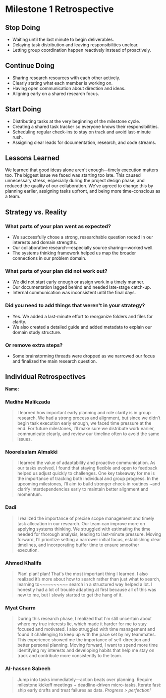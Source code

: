 # Milestone 1 Retrospective

## Stop Doing

- Waiting until the last minute to begin deliverables.
- Delaying task distribution and leaving responsibilities unclear.
- Letting group coordination happen reactively instead of proactively.

## Continue Doing

- Sharing research resources with each other actively.
- Clearly stating what each member is working on.
- Having open communication about direction and ideas.
- Aligning early on a shared research focus.

## Start Doing

- Distributing tasks at the very beginning of the milestone cycle.
- Creating a shared task tracker so everyone knows their responsibilities.
- Scheduling regular check-ins to stay on track and avoid last-minute rush.
- Assigning clear leads for documentation, research, and code streams.

## Lessons Learned

We learned that good ideas alone aren't enough—timely execution matters too.
The biggest issue we faced was starting too late. This caused unnecessary
stress, especially during the project design phase, and reduced the quality of
our collaboration. We’ve agreed to change this by planning earlier, assigning
tasks upfront, and being more time-conscious as a team.

## Strategy vs. Reality

### What parts of your plan went as expected?

- We successfully chose a strong, researchable question rooted in our
 interests and domain strengths.
- Our collaborative research—especially source sharing—worked well.
- The systems thinking framework helped us map the broader connections in our
 problem domain.

### What parts of your plan did not work out?

- We did not start early enough or assign work in a timely manner.
- Our documentation lagged behind and needed late-stage catch-up.
- Internal communication was inconsistent until the final days.

### Did you need to add things that weren't in your strategy?

- Yes. We added a last-minute effort to reorganize folders and files for
 clarity.
- We also created a detailed guide and added metadata to explain our domain
 study structure.

### Or remove extra steps?

- Some brainstorming threads were dropped as we narrowed our focus and
 finalized the main research question.

## Individual Retrospectives

**Name:**

### Madiha Malikzada
>
> I learned how important early planning and role clarity is in group research.
> We had a strong process and alignment, but since we didn’t begin task
> execution early enough, we faced time pressure at the end. For future
> milestones, I’ll make sure we distribute work earlier, communicate clearly,
> and review our timeline often to avoid the same issues.

### Noorelsalam Almakki

> I learned the value of adaptability and proactive communication.
> As our tasks evolved, I found that staying flexible and open to
> feedback helped us adjust quickly to challenges. One key takeaway
> for me is the importance of tracking both individual and group progress.
> In the upcoming milestones, I’ll aim to build stronger check-in routines
> ~and clarify interdependencies early to maintain better alignment and momentum.

### Dadi

> I realized the importance of precise scope management and timely task
> allocation in our research. Our team can improve more on applying systems
> thinking. We struggled with estimating the time needed for thorough analysis,
> leading to last-minute pressure. Moving forward, I’ll prioritize setting a
> narrower initial focus, establishing clear timelines, and incorporating buffer
> time to ensure smoother execution.

### Ahmed Khalifa

> Plan! plan! plan! That's the most important thing I learned. I also realized
> it’s more about how to search rather than just what to search, learning to~~~~~~~~~~
> search in a structured way helped a lot. I honestly had a lot of trouble adapting
> at first because all of this was new to me, but I slowly started to get the hang
> of it.

### Myat Charm

> During this research phase, I realized that I'm still uncertain about where my
> true interests lie, which made it harder for me to stay focused and motivated.
> I also struggled with time management and found it challenging to keep up with
> the pace set by my teammates. This experience showed me the importance of
> self-direction and better personal planning. Moving forward, I want to spend
> more time identifying my interests and developing habits that help me stay on
> track and contribute more consistently to the team.

### Al-hassen Sabeeh

> Jump into tasks immediately—action beats over planning. Require milestone kickoff
> meetings + deadline-driven micro-tasks. Iterate fast: ship early drafts and treat
> failures as data. *Progress > perfection!*
